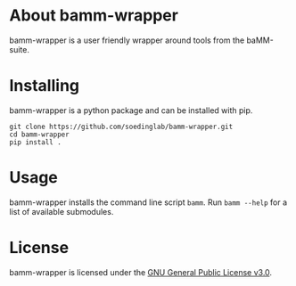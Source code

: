 About bamm-wrapper
==================

bamm-wrapper is a user friendly wrapper around tools from the baMM-suite.


Installing
==========

bamm-wrapper is a python package and can be installed with pip.

    git clone https://github.com/soedinglab/bamm-wrapper.git
    cd bamm-wrapper
    pip install .


Usage
=====

bamm-wrapper installs the command line script `bamm`. Run `bamm --help` for a list of available submodules.


License
=======

bamm-wrapper is licensed under the [GNU General Public License v3.0](https://choosealicense.com/licenses/gpl-3.0/).



